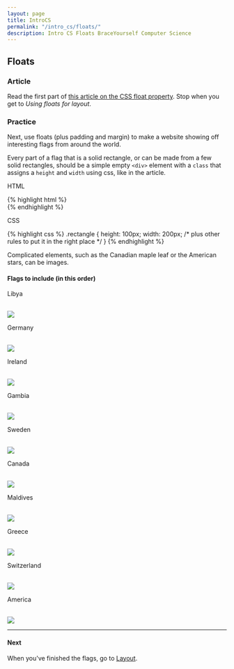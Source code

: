 ```yaml
---
layout: page
title: IntroCS
permalink: "/intro_cs/floats/"
description: Intro CS Floats BraceYourself Computer Science
---
```


## Floats

### Article

Read the first part of [this article on the CSS float property](http://alistapart.com/article/css-floats-101). Stop when you get to *Using floats for layout*.

### Practice

Next, use floats (plus padding and margin) to make a website showing off interesting flags from around the world.

Every part of a flag that is a solid rectangle, or can be made from a few solid rectangles, should be a simple empty `<div>` element with a `class` that assigns a `height` and `width` using css, like in the article.

<p class="label">HTML</p>
{% highlight html %}
<div class="rectangle"></div>
{% endhighlight %}

<p class="label">CSS</p>
{% highlight css %}
.rectangle {
  height: 100px;
  width: 200px;
  /* plus other rules to put it in the right place */
}
{% endhighlight %}



Complicated elements, such as the Canadian maple leaf or the American stars, can be images.

#### Flags to include (in this order)

<p class="label">Libya</p>
<br><img class="flag" src="/public/img/flags/libya.png">

<p class="label">Germany</p>
<br><img class="flag" src="/public/img/flags/germany.png">

<p class="label">Ireland</p>
<br><img class="flag" src="/public/img/flags/ireland.png">

<p class="label">Gambia</p>
<br><img class="flag" src="/public/img/flags/gambia.png">

<p class="label">Sweden</p>
<br><img class="flag" src="/public/img/flags/sweden.svg">

<p class="label">Canada</p>
<br><img class="flag" src="/public/img/flags/canada.png">

<p class="label">Maldives</p>
<br><img class="flag" src="/public/img/flags/maldives.png">

<p class="label">Greece</p>
<br><img class="flag" src="/public/img/flags/greece.png">

<p class="label">Switzerland</p>
<br><img class="flag" src="/public/img/flags/switzerland.gif">

<p class="label">America</p>
<br><img class="flag" src="/public/img/flags/america.png">

<hr>

<h4>Next</h4>

When you've finished the flags, go to [Layout](/intro_cs/layout).